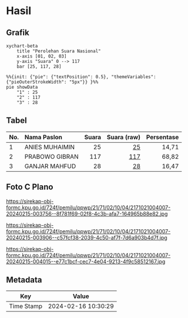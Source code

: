 # Hasil

## Grafik

```mermaid
xychart-beta
    title "Perolehan Suara Nasional"
    x-axis [01, 02, 03]
    y-axis "Suara" 0 --> 117
    bar [25, 117, 28]
```

```mermaid
%%{init: {"pie": {"textPosition": 0.5}, "themeVariables": {"pieOuterStrokeWidth": "5px"}} }%%
pie showData
    "1" : 25
    "2" : 117
    "3" : 28
```

## Tabel

| No. | Nama Paslon    | Suara | Suara (raw) | Persentase |
|:--- |:-------------- | -----:| -----------:| ----------:|
| 1   | ANIES MUHAIMIN | 25    | [25][p-1]   | 14,71      |
| 2   | PRABOWO GIBRAN | 117   | [117][p-2]  | 68,82      |
| 3   | GANJAR MAHFUD  | 28    | [28][p-3]   | 16,47      |


[p-1]: https://github.com/gigit-pemilu/pemilu-2024/blob/main/pilpres/hitung-suara/sub/21-kepulauan-riau/sub/71-kota-batam/sub/02-batu-ampar/sub/1004-kampung-seraya/sub/007-tps/sub/paslon-1.txt
[p-2]: https://github.com/gigit-pemilu/pemilu-2024/blob/main/pilpres/hitung-suara/sub/21-kepulauan-riau/sub/71-kota-batam/sub/02-batu-ampar/sub/1004-kampung-seraya/sub/007-tps/sub/paslon-2.txt
[p-3]: https://github.com/gigit-pemilu/pemilu-2024/blob/main/pilpres/hitung-suara/sub/21-kepulauan-riau/sub/71-kota-batam/sub/02-batu-ampar/sub/1004-kampung-seraya/sub/007-tps/sub/paslon-3.txt

## Foto C Plano

https://sirekap-obj-formc.kpu.go.id/724f/pemilu/ppwp/21/71/02/10/04/2171021004007-20240215-003756--8f781f69-02f8-4c3b-afa7-164965b88e82.jpg

https://sirekap-obj-formc.kpu.go.id/724f/pemilu/ppwp/21/71/02/10/04/2171021004007-20240215-003906--c57fcf38-2039-4c50-af7f-7d6a903b4d7f.jpg

https://sirekap-obj-formc.kpu.go.id/724f/pemilu/ppwp/21/71/02/10/04/2171021004007-20240215-004015--e77c1bcf-cec7-4e04-9213-4f9c58512167.jpg


## Metadata

| Key        | Value               |
| ---------- | ------------------- |
| Time Stamp | 2024-02-16 10:30:29 |



